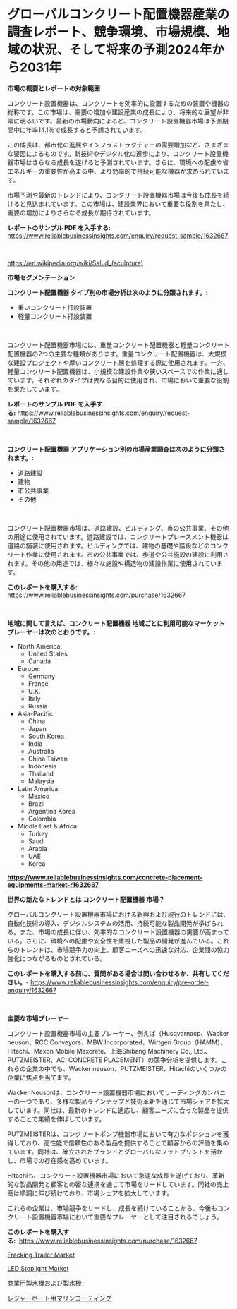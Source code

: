 <p><h1>グローバルコンクリート配置機器産業の調査レポート、競争環境、市場規模、地域の状況、そして将来の予測2024年から2031年</h1></p><p><strong>市場の概要とレポートの対象範囲</strong></p>
<p><p>コンクリート設置機器は、コンクリートを効率的に設置するための装置や機器の総称です。この市場は、需要の増加や建設産業の成長により、将来的な展望が非常に明るいです。最新の市場動向によると、コンクリート設置機器市場は予測期間中に年率14.1％で成長すると予想されています。</p><p>この成長は、都市化の進展やインフラストラクチャーの需要増加など、さまざまな要因によるものです。新技術やデジタル化の進歩により、コンクリート設置機器市場はさらなる成長を遂げると予測されています。さらに、環境への配慮や省エネルギーの重要性が高まる中、より効率的で持続可能な機器が求められています。</p><p>市場予測や最新のトレンドにより、コンクリート設置機器市場は今後も成長を続けると見込まれています。この市場は、建設業界において重要な役割を果たし、需要の増加によりさらなる成長が期待されています。</p></p>
<p><strong>レポートのサンプル PDF を入手する:</strong> <a href="https://www.reliablebusinessinsights.com/enquiry/request-sample/1632667">https://www.reliablebusinessinsights.com/enquiry/request-sample/1632667</a></p>
<p>&nbsp;</p>
<p><a href="https://en.wikipedia.org/wiki/Salud_(sculpture)">https://en.wikipedia.org/wiki/Salud_(sculpture)</a></p>
<p><strong>市場セグメンテーション</strong></p>
<p><strong>コンクリート配置機器 タイプ別の市場分析は次のように分類されます。:</strong></p>
<p><ul><li>重いコンクリート打設装置</li><li>軽量コンクリート打設装置</li></ul></p>
<p>&nbsp;</p>
<p><p>コンクリート配置機器市場には、重量コンクリート配置機器と軽量コンクリート配置機器の2つの主要な種類があります。重量コンクリート配置機器は、大規模な建設プロジェクトや厚いコンクリート層を処理する際に使用されます。一方、軽量コンクリート配置機器は、小規模な建設作業や狭いスペースでの作業に適しています。それぞれのタイプは異なる目的に使用され、市場において重要な役割を果たしています。</p></p>
<p><strong>レポートのサンプル PDF を入手する:</strong>&nbsp;<a href="https://www.reliablebusinessinsights.com/enquiry/request-sample/1632667">https://www.reliablebusinessinsights.com/enquiry/request-sample/1632667</a></p>
<p>&nbsp;</p>
<p><strong> コンクリート配置機器 アプリケーション別の市場産業調査は次のように分類されます。:</strong></p>
<p><ul><li>道路建設</li><li>建物</li><li>市公共事業</li><li>その他</li></ul></p>
<p>&nbsp;</p>
<p><p>コンクリート配置機器市場は、道路建設、ビルディング、市の公共事業、その他の用途に使用されています。道路建設では、コンクリートプレースメント機器は道路の舗装に使用されます。ビルディングでは、建物の基礎や階段などのコンクリート作業に使用されます。市の公共事業では、歩道や公共施設の建設に利用されます。その他の用途では、様々な施設や構造物の建設作業に使用されています。</p></p>
<p><strong>このレポートを購入する:</strong>&nbsp; <a href="https://www.reliablebusinessinsights.com/purchase/1632667">https://www.reliablebusinessinsights.com/purchase/1632667</a></p>
<p>&nbsp;</p>
<p><strong>地域に関して言えば、コンクリート配置機器 地域ごとに利用可能なマーケットプレーヤーは次のとおりです。:</strong></p>
<p><ul>
    <li>
        North America:
        <ul>
            <li>United States</li>
            <li>Canada</li>
        </ul>
    </li>
    <li>
        Europe:
        <ul>
            <li>Germany</li>
            <li>France</li>
            <li>U.K.</li>
            <li>Italy</li>
            <li>Russia</li>
        </ul>
    </li>
    <li>
        Asia-Pacific:
        <ul>
            <li>China</li>
            <li>Japan</li>
            <li>South Korea</li>
            <li>India</li>
            <li>Australia</li>
            <li>China Taiwan</li>
            <li>Indonesia</li>
            <li>Thailand</li>
            <li>Malaysia</li>
        </ul>
    </li>
    <li>
        Latin America:
        <ul>
            <li>Mexico</li>
            <li>Brazil</li>
            <li>Argentina Korea</li>
            <li>Colombia</li>
        </ul>
    </li>
    <li>
        Middle East & Africa:
        <ul>
            <li>Turkey</li>
            <li>Saudi</li>
            <li>Arabia</li>
            <li>UAE</li>
            <li>Korea</li>
        </ul>
    </li>
    </ul></p>
<p><strong><a href="https://www.reliablebusinessinsights.com/concrete-placement-equipments-market-r1632667">https://www.reliablebusinessinsights.com/concrete-placement-equipments-market-r1632667</a></strong>&nbsp;</p>
<p><strong>世界の新たなトレンドとは コンクリート配置機器 市場？</strong></p>
<p><p>グローバルコンクリート設置機器市場における新興および現行のトレンドには、自動化技術の導入、デジタルシステムの活用、持続可能な製品開発が挙げられる。また、市場の成長に伴い、効率的なコンクリート設置機器の需要が高まっている。さらに、環境への配慮や安全性を重視した製品の開発が進んでいる。これらのトレンドは、市場競争力の向上、顧客ニーズへの迅速な対応、企業間の協力強化につながるものとされている。</p></p>
<p><strong>このレポートを購入する前に、質問がある場合は問い合わせるか、共有してください。</strong>- <a href="https://www.reliablebusinessinsights.com/enquiry/pre-order-enquiry/1632667">https://www.reliablebusinessinsights.com/enquiry/pre-order-enquiry/1632667</a></p>
<p>&nbsp;</p>
<p><strong>主要な市場プレーヤー</strong></p>
<p><p>コンクリート設置機器市場の主要プレーヤー、例えば（Husqvarnacp、Wacker neuson、RCC Conveyors、MBW Incorporated、Wirtgen Group（HAMM）、Hitachi、Maxon Mobile Maxcrete、上海Shibang Machinery Co., Ltd.、PUTZMEISTER、ACI CONCRETE PLACEMENT）の競争分析を提供します。これらの企業の中でも、Wacker neuson、PUTZMEISTER、Hitachiのいくつかの企業に焦点を当てます。</p><p>Wacker Neusonは、コンクリート設置機器市場においてリーディングカンパニーの一つであり、多様な製品ラインナップと技術革新を通じて市場シェアを拡大しています。同社は、最新のトレンドに適応し、顧客ニーズに合った製品を提供することで業績を伸ばしています。</p><p>PUTZMEISTERは、コンクリートポンプ機器市場において有力なポジションを獲得しており、高性能で信頼性のある製品を提供することで顧客からの評価を集めています。同社は、確立されたブランドとグローバルなフットプリントを活かし、市場での存在感を高めています。</p><p>Hitachiも、コンクリート設置機器市場において急速な成長を遂げており、革新的な製品開発と顧客との密な連携を通じて市場をリードしています。同社の売上高は順調に伸び続けており、市場シェアを拡大しています。</p><p>これらの企業は、市場競争をリードし、成長を続けていることから、今後もコンクリート設置機器市場において重要なプレーヤーとして注目されるでしょう。</p></p>
<p><strong>このレポートを購入する:</strong>&nbsp;&nbsp;<a href="https://www.reliablebusinessinsights.com/purchase/1632667">https://www.reliablebusinessinsights.com/purchase/1632667</a></p>
<p><p><a href="https://github.com/suitykhatun12/Market-Research-Report-List-1/blob/main/fracking-trailer-market.md">Fracking Trailer Market</a></p><p><a href="https://github.com/CliffMedina6/Market-Research-Report-List-5/blob/main/led-stoplight-market.md">LED Stoplight Market</a></p><p><a href="https://github.com/schmahlson/Market-Research-Report-List-2/blob/main/5068040179086.md">商業用製氷機および製氷機</a></p><p><a href="https://github.com/TerrellConn/Market-Research-Report-List-2/blob/main/9805020179087.md">レジャーボート用マリンコーティング</a></p></p>